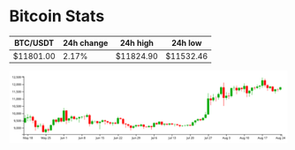 # Bitcoin Stats

BTC/USDT|24h change|24h high|24h low|
|---|---|---|---|
|$11801.00|2.17%|$11824.90|$11532.46|

<img src="./chart.svg">
